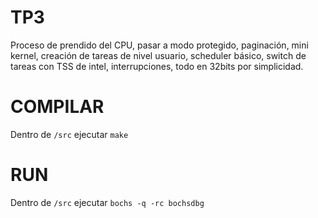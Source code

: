 # TP3

Proceso de prendido del CPU, pasar a modo protegido, paginación, mini kernel, creación de tareas de nivel usuario, scheduler básico, switch de tareas con TSS de intel, interrupciones, todo en 32bits por simplicidad.

# COMPILAR

Dentro de `/src` ejecutar `make`

# RUN

Dentro de `/src` ejecutar `bochs -q -rc bochsdbg`
